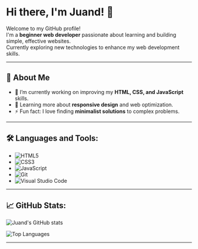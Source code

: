# Hi there, I'm **Juand!** 👋

Welcome to my GitHub profile!  
I'm a **beginner web developer** passionate about learning and building simple, effective websites.  
Currently exploring new technologies to enhance my web development skills.

---

## 🌟 **About Me**
- 🔭 I’m currently working on improving my **HTML, CSS, and JavaScript** skills.
- 🌱 Learning more about **responsive design** and web optimization.
- ⚡ Fun fact: I love finding **minimalist solutions** to complex problems.

---

## 🛠️ **Languages and Tools:**
- ![HTML5](https://img.shields.io/badge/HTML5-E34F26?style=flat-square&logo=html5&logoColor=white)
- ![CSS3](https://img.shields.io/badge/CSS3-1572B6?style=flat-square&logo=css3&logoColor=white)
- ![JavaScript](https://img.shields.io/badge/JavaScript-F7DF1E?style=flat-square&logo=javascript&logoColor=black)
- ![Git](https://img.shields.io/badge/Git-F05032?style=flat-square&logo=git&logoColor=white)
- ![Visual Studio Code](https://img.shields.io/badge/VS_Code-007ACC?style=flat-square&logo=visual-studio-code&logoColor=white)

---

## 📈 **GitHub Stats:**

![Juand's GitHub stats](https://github-readme-stats.vercel.app/api?username=Juandxyn&show_icons=true&theme=tokyonight)

![Top Languages](https://github-readme-stats.vercel.app/api/top-langs/?username=Juandxyn&layout=compact&theme=tokyonight)

---
